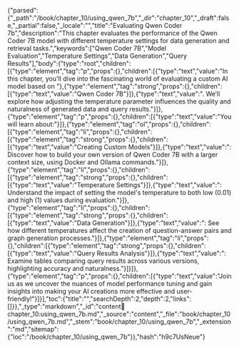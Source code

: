 {"parsed":{"_path":"/book/chapter_10/using_qwen_7b","_dir":"chapter_10","_draft":false,"_partial":false,"_locale":"","title":"Evaluating Qwen Coder 7b","description":"This chapter evaluates the performance of the Qwen Coder 7B model with different temperature settings for data generation and retrieval tasks.","keywords":["Qwen Coder 7B","Model Evaluation","Temperature Settings","Data Generation","Query Results"],"body":{"type":"root","children":[{"type":"element","tag":"p","props":{},"children":[{"type":"text","value":"In this chapter, you'll dive into the fascinating world of evaluating a custom AI model based on "},{"type":"element","tag":"strong","props":{},"children":[{"type":"text","value":"Qwen Coder 7B"}]},{"type":"text","value":". We’ll explore how adjusting the temperature parameter influences the quality and naturalness of generated data and query results."}]},{"type":"element","tag":"p","props":{},"children":[{"type":"text","value":"You will learn about:"}]},{"type":"element","tag":"ol","props":{},"children":[{"type":"element","tag":"li","props":{},"children":[{"type":"element","tag":"strong","props":{},"children":[{"type":"text","value":"Creating Custom Models"}]},{"type":"text","value":": Discover how to build your own version of Qwen Coder 7B with a larger context size, using Docker and Ollama commands."}]},{"type":"element","tag":"li","props":{},"children":[{"type":"element","tag":"strong","props":{},"children":[{"type":"text","value":"Temperature Settings"}]},{"type":"text","value":": Understand the impact of setting the model's temperature to both low (0.01) and high (1) values during evaluation."}]},{"type":"element","tag":"li","props":{},"children":[{"type":"element","tag":"strong","props":{},"children":[{"type":"text","value":"Data Generation"}]},{"type":"text","value":": See how different temperatures affect the creation of question-answer pairs and graph generation processes."}]},{"type":"element","tag":"li","props":{},"children":[{"type":"element","tag":"strong","props":{},"children":[{"type":"text","value":"Query Results Analysis"}]},{"type":"text","value":": Examine tables comparing query results across various versions, highlighting accuracy and naturalness."}]}]},{"type":"element","tag":"p","props":{},"children":[{"type":"text","value":"Join us as we uncover the nuances of model performance tuning and gain insights into making your AI creations more effective and user-friendly!"}]}],"toc":{"title":"","searchDepth":2,"depth":2,"links":[]}},"_type":"markdown","_id":"content:book:chapter_10:using_qwen_7b.md","_source":"content","_file":"book/chapter_10/using_qwen_7b.md","_stem":"book/chapter_10/using_qwen_7b","_extension":"md","sitemap":{"loc":"/book/chapter_10/using_qwen_7b"}},"hash":"h9c7UsNeue"}